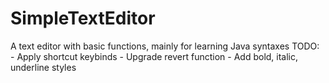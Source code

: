 # SimpleTextEditor
 A text editor with basic functions, mainly for learning Java syntaxes
TODO:
    - Apply shortcut keybinds
    - Upgrade revert function
    - Add bold, italic, underline styles